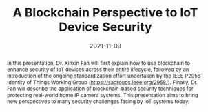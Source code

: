 ---
title: A Blockchain Perspective to IoT Device Security

event: IoT Device Security Conference
event_url: https://iotdevicesecurityconference.com/

location: Vitual

summary: A talk about IoT device security - today, tomorrow and future
abstract: In this presentation, Dr. Xinxin Fan will first explain how to use blockchain to enhance security of IoT devices across their entire lifecycle, followed by an introduction of the ongoing standardization effort undertaken by the IEEE P2958 Identity of Things Working Group (https://sagroups.ieee.org/2958/). Finally, Dr. Fan will describe the application of blockchain-based security techniques for protecting real-world home IP camera systems. This presentation aims to bring new perspectives to many security challenges facing by IoT systems today.

# Talk start and end times.
#   End time can optionally be hidden by prefixing the line with `#`.
date: "2021-11-09"
#date_end: "2030-06-01T15:00:00Z"
all_day: false

#authors: []
#tags: []

# Is this a featured talk? (true/false)
featured: false

#image:
#  caption: 'Image credit: [**Unsplash**](https://unsplash.com/photos/bzdhc5b3Bxs)'
#  focal_point: Right

links:
- icon: twitter
  icon_pack: fab
  name: Follow
  url: https://twitter.com/cryptoxfan
url_slides: uploads/IoTDSC2021.pdf
url_video: https://iotdevicesecurityconference.com/on-demand-sessions.php
---